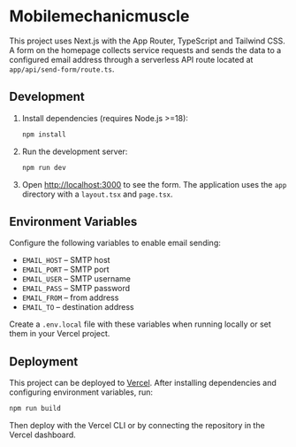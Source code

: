 # Mobilemechanicmuscle
This project uses Next.js with the App Router, TypeScript and Tailwind CSS. A form on the homepage collects service requests and sends the data to a configured email address through a serverless API route located at `app/api/send-form/route.ts`.

## Development

1. Install dependencies (requires Node.js >=18):
   ```bash
   npm install
   ```
2. Run the development server:
   ```bash
   npm run dev
   ```
3. Open [http://localhost:3000](http://localhost:3000) to see the form.
The application uses the `app` directory with a `layout.tsx` and `page.tsx`.

## Environment Variables

Configure the following variables to enable email sending:

- `EMAIL_HOST` – SMTP host
- `EMAIL_PORT` – SMTP port
- `EMAIL_USER` – SMTP username
- `EMAIL_PASS` – SMTP password
- `EMAIL_FROM` – from address
- `EMAIL_TO` – destination address

Create a `.env.local` file with these variables when running locally or set them in your Vercel project.

## Deployment

This project can be deployed to [Vercel](https://vercel.com/). After installing dependencies and configuring environment variables, run:

```bash
npm run build
```

Then deploy with the Vercel CLI or by connecting the repository in the Vercel dashboard.
